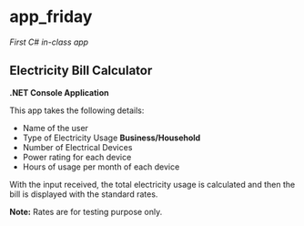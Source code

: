 # app_friday
*First C# in-class app*

## Electricity Bill Calculator
**.NET Console Application**

This app takes the following details:
- Name of the user
- Type of Electricity Usage **Business/Household**
- Number of Electrical Devices
- Power rating for each device
- Hours of usage per month of each device

With the input received, the total electricity usage is calculated and then the bill is displayed with the standard rates.

**Note:** Rates are for testing purpose only.
